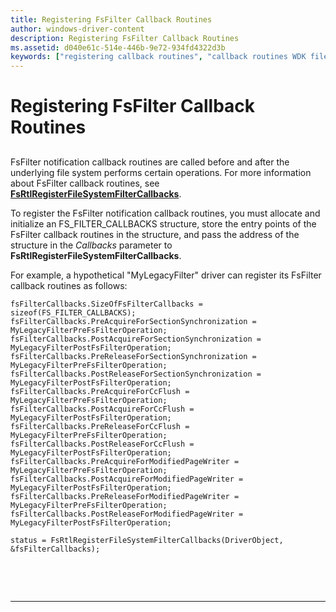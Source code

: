 ```yaml
---
title: Registering FsFilter Callback Routines
author: windows-driver-content
description: Registering FsFilter Callback Routines
ms.assetid: d040e61c-514e-446b-9e72-934fd4322d3b
keywords: ["registering callback routines", "callback routines WDK file system", "FsFilter notification callback routines WDK file system"]
---
```


# Registering FsFilter Callback Routines


## <span id="ddk_registering_fsfilter_callback_routines_if"></span><span id="DDK_REGISTERING_FSFILTER_CALLBACK_ROUTINES_IF"></span>


FsFilter notification callback routines are called before and after the underlying file system performs certain operations. For more information about FsFilter callback routines, see [**FsRtlRegisterFileSystemFilterCallbacks**](https://msdn.microsoft.com/library/windows/hardware/ff547172).

To register the FsFilter notification callback routines, you must allocate and initialize an FS\_FILTER\_CALLBACKS structure, store the entry points of the FsFilter callback routines in the structure, and pass the address of the structure in the *Callbacks* parameter to **FsRtlRegisterFileSystemFilterCallbacks**.

For example, a hypothetical "MyLegacyFilter" driver can register its FsFilter callback routines as follows:

```
fsFilterCallbacks.SizeOfFsFilterCallbacks = sizeof(FS_FILTER_CALLBACKS);
fsFilterCallbacks.PreAcquireForSectionSynchronization = MyLegacyFilterPreFsFilterOperation;
fsFilterCallbacks.PostAcquireForSectionSynchronization = MyLegacyFilterPostFsFilterOperation;
fsFilterCallbacks.PreReleaseForSectionSynchronization = MyLegacyFilterPreFsFilterOperation;
fsFilterCallbacks.PostReleaseForSectionSynchronization = MyLegacyFilterPostFsFilterOperation;
fsFilterCallbacks.PreAcquireForCcFlush = MyLegacyFilterPreFsFilterOperation;
fsFilterCallbacks.PostAcquireForCcFlush = MyLegacyFilterPostFsFilterOperation;
fsFilterCallbacks.PreReleaseForCcFlush = MyLegacyFilterPreFsFilterOperation;
fsFilterCallbacks.PostReleaseForCcFlush = MyLegacyFilterPostFsFilterOperation;
fsFilterCallbacks.PreAcquireForModifiedPageWriter = MyLegacyFilterPreFsFilterOperation;
fsFilterCallbacks.PostAcquireForModifiedPageWriter = MyLegacyFilterPostFsFilterOperation;
fsFilterCallbacks.PreReleaseForModifiedPageWriter = MyLegacyFilterPreFsFilterOperation;
fsFilterCallbacks.PostReleaseForModifiedPageWriter = MyLegacyFilterPostFsFilterOperation;

status = FsRtlRegisterFileSystemFilterCallbacks(DriverObject, &fsFilterCallbacks);
```

 

 


--------------------


